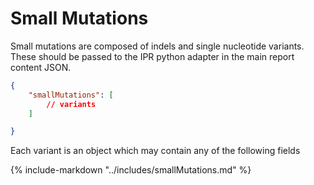 # Small Mutations

Small mutations are composed of indels and single nucleotide variants. These should be passed to the IPR python adapter in the main report content JSON.

```json
{
    "smallMutations": [
        // variants
    ]

}
```

Each variant is an object which may contain any of the following fields

{%
   include-markdown "../includes/smallMutations.md"
%}
